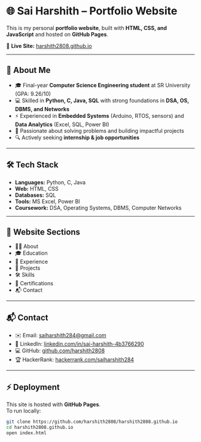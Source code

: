 # 🌐 Sai Harshith – Portfolio Website

This is my personal **portfolio website**, built with **HTML, CSS, and JavaScript** and hosted on **GitHub Pages**.

🔗 **Live Site:** [harshith2808.github.io](https://harshith2808.github.io)

---

## 📌 About Me
- 🎓 Final-year **Computer Science Engineering student** at SR University (GPA: 9.26/10)  
- 💻 Skilled in **Python, C, Java, SQL** with strong foundations in **DSA, OS, DBMS, and Networks**  
- ⚡ Experienced in **Embedded Systems** (Arduino, RTOS, sensors) and **Data Analytics** (Excel, SQL, Power BI)  
- 🌱 Passionate about solving problems and building impactful projects  
- 🔍 Actively seeking **internship & job opportunities**  

---

## 🛠 Tech Stack
- **Languages:** Python, C, Java  
- **Web:** HTML, CSS  
- **Databases:** SQL  
- **Tools:** MS Excel, Power BI  
- **Coursework:** DSA, Operating Systems, DBMS, Computer Networks  

---

## 📂 Website Sections
- 🧑‍💻 About  
- 🎓 Education  
- 💼 Experience  
- 🚀 Projects  
- 🛠 Skills  
- 📜 Certifications  
- 📬 Contact  

---

## 📬 Contact
- ✉️ Email: [saiharshith284@gmail.com](mailto:saiharshith284@gmail.com)  
- 🔗 LinkedIn: [linkedin.com/in/sai-harshith-4b3766290](https://www.linkedin.com/in/sai-harshith-4b3766290)  
- 💻 GitHub: [github.com/harshith2808](https://github.com/harshith2808)  
- 🏆 HackerRank: [hackerrank.com/saiharshith284](https://www.hackerrank.com/profile/saiharshith284)  

---

## ⚡ Deployment
This site is hosted with **GitHub Pages**.  
To run locally:  
```bash
git clone https://github.com/harshith2808/harshith2808.github.io
cd harshith2808.github.io
open index.html
